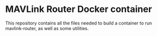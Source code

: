# MAVLink Router Docker container #

This repository contains all the files needed to build a container to run
mavlink-router, as well as some utilities.
